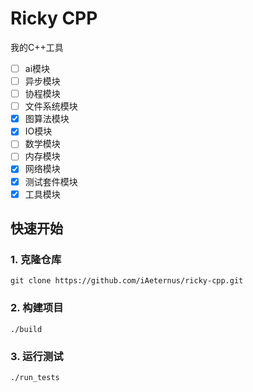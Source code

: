 # **Ricky CPP**

我的C++工具

- [ ] ai模块
- [ ] 异步模块
- [ ] 协程模块
- [ ] 文件系统模块
- [x] 图算法模块
- [x] IO模块
- [ ] 数学模块
- [ ] 内存模块
- [x] 网络模块
- [x] 测试套件模块
- [x] 工具模块

## 快速开始

### 1. 克隆仓库

```shell
git clone https://github.com/iAeternus/ricky-cpp.git
```

### 2. 构建项目

```shell
./build
```

### 3. 运行测试

```shell
./run_tests
```

